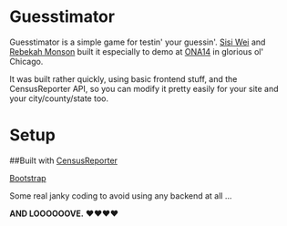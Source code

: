 Guesstimator
=============
Guesstimator is a simple game for testin' your guessin'. [Sisi Wei](http://about.me/sisiwei) and [Rebekah Monson](http://rebekahmonson.com) built it especially to demo at [ONA14](http://ona14.journalists.org/) in glorious ol' Chicago. 

It was built rather quickly, using basic frontend stuff, and the CensusReporter API, so you can modify it pretty easily for your site and your city/county/state too.

Setup
========





##Built with
[CensusReporter](http://censusreporter.org/)

[Bootstrap](http://getbootstrap.com/)

Some real janky coding to avoid using any backend at all …

**AND LOOOOOOVE.** &hearts;&hearts;&hearts;&hearts; 
